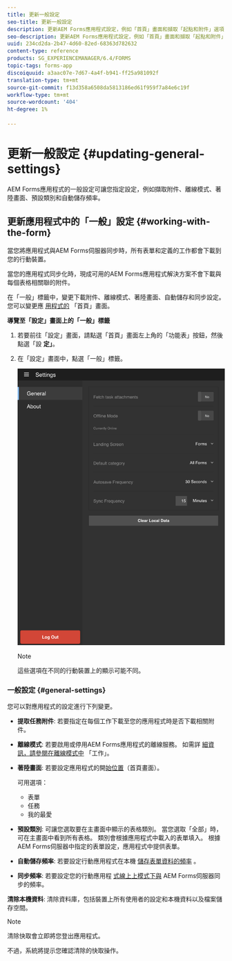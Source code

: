```yaml
---
title: 更新一般設定
seo-title: 更新一般設定
description: 更新AEM Forms應用程式設定，例如「首頁」畫面和擷取「起點和附件」選項
seo-description: 更新AEM Forms應用程式設定，例如「首頁」畫面和擷取「起點和附件」選項
uuid: 234cd2da-2b47-4d60-82ed-68363d782632
content-type: reference
products: SG_EXPERIENCEMANAGER/6.4/FORMS
topic-tags: forms-app
discoiquuid: a3aac07e-7d67-4a4f-b941-ff25a981092f
translation-type: tm+mt
source-git-commit: f13d358a6508da5813186ed61f959f7a84e6c19f
workflow-type: tm+mt
source-wordcount: '404'
ht-degree: 1%

---
```



# 更新一般設定 {#updating-general-settings}

AEM Forms應用程式的一般設定可讓您指定設定，例如擷取附件、離線模式、著陸畫面、預設類別和自動儲存頻率。

## 更新應用程式中的「一般」設定 {#working-with-the-form}

當您將應用程式與AEM Forms伺服器同步時，所有表單和定義的工作都會下載到您的行動裝置。

當您的應用程式同步化時，現成可用的AEM Forms應用程式解決方案不會下載與每個表格相關聯的附件。

在「一般」標籤中，變更下載附件、離線模式、著陸畫面、自動儲存和同步設定。 您可以變更應 [用程式的](/help/forms/using/home-screen.md) 「首頁」畫面。

**導覽至「設定」畫面上的「一般」標籤**

1. 若要前往「設定」畫面，請點選「首頁」畫面左上角的「功能表」按鈕，然後點選「設 **定」**。
1. 在「設定」畫面中，點選「一般」標籤。

   ![AEM Forms應用程式中的一般設定](assets/gen-settings-2.png)

   >[!NOTE]
   >
   >這些選項在不同的行動裝置上的顯示可能不同。

### 一般設定 {#general-settings}

您可以對應用程式的設定進行下列變更。

* **提取任務附件**: 若要指定在每個工作下載至您的應用程式時是否下載相關附件。

* **離線模式**: 若要啟用或停用AEM Forms應用程式的離線服務。 如需詳 [細資訊，請參閱在離線模式中](/help/forms/using/work-offline-mode.md) 「工作」。

* **著陸畫面**: 若要設定應用程式的開[始位置](/help/forms/using/home-screen.md)（首頁畫面）。

   可用選項：

   * 表單
   * 任務
   * 我的最愛

* **預設類別**: 可讓您選取要在主畫面中顯示的表格類別。 當您選取「全部」時，可在主畫面中看到所有表格。 類別會根據應用程式中載入的表單填入。 根據AEM Forms伺服器中指定的表單設定，應用程式中提供表單。

* **自動儲存頻率**: 若要設定行動應用程式在本機 [儲存表單資料的頻率](/help/forms/using/autosave-data-app.md) 。

* **同步頻率**: 若要設定您的行動應用程 [式線上上模式下與](/help/forms/using/sync-app.md) AEM Forms伺服器同步的頻率。

**清除本機資料**: 清除資料庫，包括裝置上所有使用者的設定和本機資料以及檔案儲存空間。

>[!NOTE]
>
>清除快取會立即將您登出應用程式。
>
>不過，系統將提示您確認清除的快取操作。
